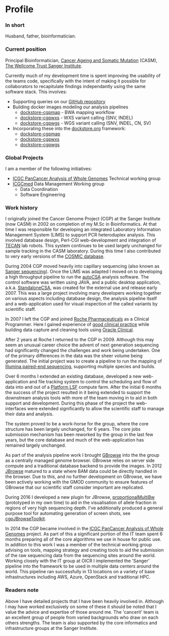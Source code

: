 # Profile

### In short
Husband, father, bioinformatician.

### Current position
Principal Bioinformatician, [Cancer Ageing and Somatic Mutation](http://www.sanger.ac.uk/science/programmes/cancer-genetics-and-genomics) (CASM), [The Wellcome Trust Sanger Institute](http://www.sanger.ac.uk/).

Currently much of my development time is spent improving the usability of the teams
code, specifically with the intent of making it possible for collaborators to recapitulate
findings independantly using the same software stack.  This involves:

* Supporting queries on our [GitHub repository](https://github.com/cancerit)
* Building docker images modeling our analysis pipelines
    * [dockstore-cgpmap](https://github.com/cancerit/dockstore-cgpmap) - BWA mapping workflow
    * [dockstore-cgpwxs](https://github.com/cancerit/dockstore-cgpwxs) - WXS variant calling (SNV, INDEL)
    * [dockstore-cgpwgs](https://github.com/cancerit/dockstore-cgpwgs) - WGS variant calling (SNV, INDEL, CN, SV)
* Incorporating these into the [dockstore.org](http://dockstore.org) framework:
    * [dockstore-cgpmap](https://dockstore.org/containers/quay.io/wtsicgp/dockstore-cgpmap)
    * [dockstore-cgpwxs](https://dockstore.org/containers/quay.io/wtsicgp/dockstore-cgpwxs)
    * [dockstore-cgpwgs](https://dockstore.org/containers/quay.io/wtsicgp/dockstore-cgpwgs)

### Global Projects

I am a member of the following initiatives:
* [ICGC PanCancer Analysis of Whole Genomes](https://dcc.icgc.org/pcawg) Technical working group
* [ICGCmed](https://icgcmed.org/) Data Management Working group
    * Data Coordination
    * Software Engineering

### Work history

I originally joined the Cancer Genome Project (CGP) at the Sanger Institute (now CASM) in 2002 on completion of my M.Sc in Bioinformatics.  At that time I was responsible for developing an integrated Laboratory Information Management System (LIMS) to support PCR heteroduplex analysis.  This involved database design, Perl-CGI web-development and integration of [TECAN](http://www.tecan.com/) lab robots.  This system continues to be used
largely unchanged for sample tracking in the CASM laboratory.  During this time I also contributed to very early versions of the [COSMIC database](http://cancer.sanger.ac.uk/cosmic).

During 2004 CGP moved heavily into capillary sequencing (also known as [Sanger sequencing](https://en.wikipedia.org/wiki/Sanger_sequencing)).  Once the LIMS was adapted
I moved on to developing a high throughput pipeline to run the [autoCSA](http://www.ncbi.nlm.nih.gov/pubmed/17485433) analysis software.  The control software was written using JAVA, and a public desktop application, a.k.a. [StandaloneCSA](http://cancerit.github.io/AutoCSA/), was created for the external use and release early 2007.  This was a large project involving many developers working together on various aspects including database design, the analysis pipeline itself and a web-application used for visual inspection of the called variants by scientific staff.

In 2007 I left the CGP and joined [Roche Pharmaceuticals](http://www.roche.com/) as a Clinical Programmer.  Here I gained experience of [good clinical practice](https://en.wikipedia.org/wiki/Good_clinical_practice) while building data capture and cleaning tools using [Oracle Clinical](http://www.oracle.com/us/products/applications/health-sciences/e-clinical/clinical/index.html).

After 2 years at Roche I returned to the CGP in 2009.  Although this may seem an unusual career choice the advent of next generation sequencing had significantly changed the challenges and work being undertaken.  One of the primary differences in the data was the sheer volume being generated.  The initial project was to create a pipeline to run the mapping of [Illumina paired-end sequencing](https://www.illumina.com/technology/next-generation-sequencing/paired-end-sequencing_assay.html), supporting multiple species and builds.

Over 6 months I extended an existing database, developed a new web-application and file tracking system to control the scheduling and flow of data into and out of a [Platform LSF](https://en.wikipedia.org/wiki/Platform_LSF) compute farm.  After the initial 6 months the success of the project resulted in it being extended to support the downstream analysis tools with more of the team moving in to aid in both support and development.  During this phase of the project the web-interfaces were extended significantly to allow the scientific staff to manage their data and analysis.

The system proved to be a work-horse for the group, where the core structure has been largely unchanged, for 6 years.  The core jobs submission mechanism has been reworked by the group in the last few years, but the core database and much of the web-application has remained largely unchanged.

As part of the analysis pipeline work I brought [GBrowse](http://gmod.org/wiki/GBrowse) into the the group as a centrally managed genome browser.  GBrowse relies on server side compute and a traditional database backend to provide the images. In 2012 [JBrowse](http://jbrowse.org/) matured to a state where BAM data could be directly handled in the browser.  Due to this, and no further development on GBrowse, we have been actively working with the GMOD community to ensure features of GBrowse that our scientific staff consider important are replicated.

During 2016 I developed a new plugin for JBrowse, [proportionalMultiBw](https://github.com/cancerit/proportionalmultibw/blob/master/README.md) (prototyped in my own time) to aid in the visualisation of allele fraction in regions of very high sequencing depth.  I've additionally produced a general purpose tool for automating generation of screen shots, see [cgpJBrowseToolkit](https://github.com/cancerit/cgpJBrowseToolkit/blob/master/README.md).

In 2014 the CGP became involved in the [ICGC PanCancer Analysis of Whole Genomes](https://dcc.icgc.org/pcawg) project.  As part of this a significant portion of the IT team spent 6 months preparing all of the core algorithms we use in house for public use.  In addition to this work I was a member of the technical working group advising on tools, mapping strategy and creating tools to aid the submission of the raw sequencing data from the sequencing sites around the world.  Working closely with the IT group at OICR I implemented the 'Sanger' pipeline into the framework to be used in multiple data centers around the world.  This pipeline ran successfully in 13 locations on a variety of base infrastructures including AWS, Azure, OpenStack and traditional HPC.

### Readers note
Above I have detailed projects that I have been heavily involved in.  Although I may have worked exclusively on some of these it should be noted that I value the advice and expertise of those around me.  The 'cancerit' team is an excellent group of people from varied backgrounds who draw on each others strengths.  The team is also supported by the core informatics and infrastructure groups at the Sanger Institute.
